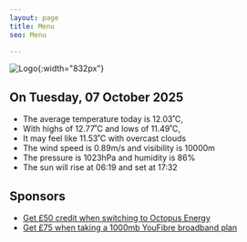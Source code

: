 ```yaml
---
layout: page
title: Menu
seo: Menu

---
```


![Logo](/images/logo.jpg){:width="832px"}

<!-- weather_marker starts -->
## On Tuesday, 07 October 2025

- The average temperature today is 12.03˚C,
- With highs of 12.77˚C and lows of 11.49˚C,
- It may feel like 11.53˚C with overcast clouds
- The wind speed is 0.89m/s and visibility is 10000m
- The pressure is 1023hPa and humidity is 86%
- The sun will rise at 06:19 and set at 17:32

<!-- weather_marker ends -->

## Sponsors

- [Get £50 credit when switching to Octopus Energy](https://bit.ly/3oD1nnS)
- [Get £75 when taking a 1000mb YouFibre broadband plan](https://aklam.io/91zWhU?)
